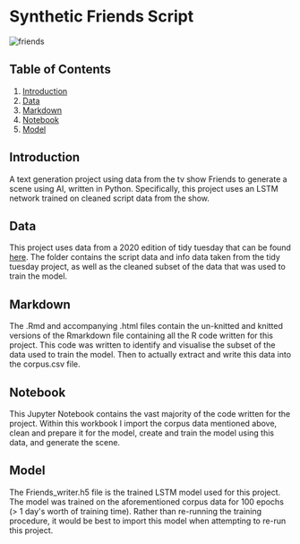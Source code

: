 # Synthetic Friends Script

![friends](https://user-images.githubusercontent.com/67926222/183304905-dd9c965b-3929-4924-94eb-4a458b5fe94b.jpg)


## Table of Contents
1. [Introduction](#introduction)
2. [Data](#data)
3. [Markdown](#markdown)
4. [Notebook](#notebook)
4. [Model](#model)


## Introduction

A text generation project using data from the tv show Friends to generate a scene using AI, written in Python. Specifically, this project uses an LSTM network trained on cleaned script data from the show.

## Data

This project uses data from a 2020 edition of tidy tuesday that can be found <a href="https://github.com/rfordatascience/tidytuesday/tree/master/data/2020/2020-09-08">here</a>. The folder contains the script data and info data taken from the tidy tuesday project, as well as the cleaned subset of the data that was used to train the model.

## Markdown

The .Rmd and accompanying .html files contain the un-knitted and knitted versions of the Rmarkdown file containing all the R code written for this project. This code was written to identify and visualise the subset of the data used to train the model. Then to actually extract and write this data into the corpus.csv file.

## Notebook

This Jupyter Notebook contains the vast majority of the code written for the project. Within this workbook I import the corpus data mentioned above, clean and prepare it for the model, create and train the model using this data, and generate the scene. 

## Model

The Friends_writer.h5 file is the trained LSTM model used for this project. The model was trained on the aforementioned corpus data for 100 epochs (> 1 day's worth of training time). Rather than re-running the training procedure, it would be best to import this model when attempting to re-run this project.


